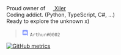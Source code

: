Proud owner of [<img src="https://xiler.net/favicon.ico" height="16px" width="16px"> Xiler](https://xiler.net)  
Coding addict. (Python, TypeScript, C#, ...)  
Ready to explore the unknown x)  
  
  
> <img src="https://raw.githubusercontent.com/Arthurdw/Arthurdw/master/discord.webp" height="18px" width="18px"> `Arthur#0002`

[![GitHub metrics](https://metrics.lecoq.io/Arthurdw?languages=1&pagespeed=1&isocalendar=1&gists=1&followup=1&pagespeed.detailed=true&isocalendar.duration=half-year)](https://metrics.lecoq.io/Arthurdw?languages=1&pagespeed=1&isocalendar=1&gists=1&followup=1&pagespeed.detailed=true&isocalendar.duration=half-year)
